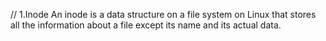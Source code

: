 // 1.Inode
An inode is a data structure on a file system on Linux that stores all the information about a file except its name and its actual data.
